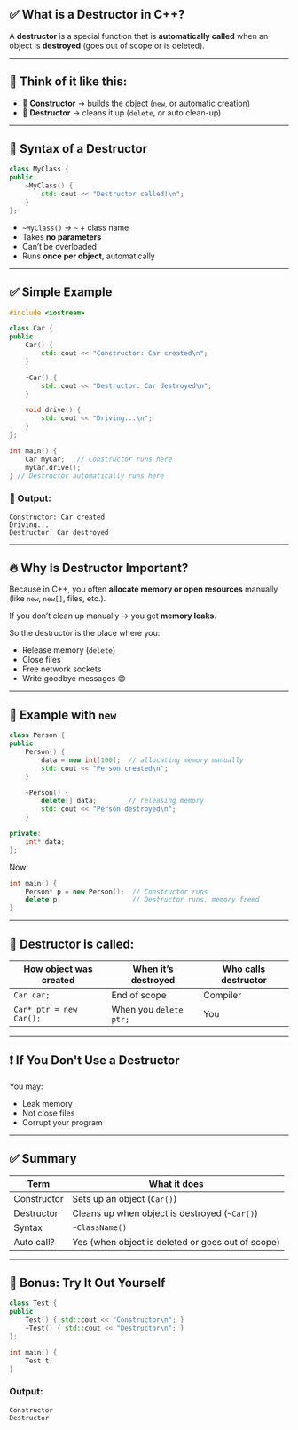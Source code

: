## ✅ What is a Destructor in C++?

A **destructor** is a special function that is **automatically called** when an object is **destroyed** (goes out of scope or is deleted).

---

## 🧠 Think of it like this:

* 🔨 **Constructor** → builds the object (`new`, or automatic creation)
* 🧹 **Destructor** → cleans it up (`delete`, or auto clean-up)

---

## 🔧 Syntax of a Destructor

```cpp
class MyClass {
public:
    ~MyClass() {
        std::cout << "Destructor called!\n";
    }
};
```

* `~MyClass()` → `~` + class name
* Takes **no parameters**
* Can’t be overloaded
* Runs **once per object**, automatically

---

## ✅ Simple Example

```cpp
#include <iostream>

class Car {
public:
    Car() {
        std::cout << "Constructor: Car created\n";
    }

    ~Car() {
        std::cout << "Destructor: Car destroyed\n";
    }

    void drive() {
        std::cout << "Driving...\n";
    }
};

int main() {
    Car myCar;   // Constructor runs here
    myCar.drive();
} // Destructor automatically runs here
```

### 🧾 Output:

```
Constructor: Car created
Driving...
Destructor: Car destroyed
```

---

## 🔥 Why Is Destructor Important?

Because in C++, you often **allocate memory or open resources** manually (like `new`, `new[]`, files, etc.).

If you don’t clean up manually → you get **memory leaks**.

So the destructor is the place where you:

* Release memory (`delete`)
* Close files
* Free network sockets
* Write goodbye messages 😄

---

## 🧱 Example with `new`

```cpp
class Person {
public:
    Person() {
        data = new int[100];  // allocating memory manually
        std::cout << "Person created\n";
    }

    ~Person() {
        delete[] data;        // releasing memory
        std::cout << "Person destroyed\n";
    }

private:
    int* data;
};
```

Now:

```cpp
int main() {
    Person* p = new Person();  // Constructor runs
    delete p;                  // Destructor runs, memory freed
}
```

---

## 📌 Destructor is called:

| How object was created  | When it’s destroyed    | Who calls destructor |
| ----------------------- | ---------------------- | -------------------- |
| `Car car;`              | End of scope           | Compiler             |
| `Car* ptr = new Car();` | When you `delete ptr;` | You                  |

---

## ❗ If You Don't Use a Destructor

You may:

* Leak memory
* Not close files
* Corrupt your program

---

## ✅ Summary

| Term        | What it does                                      |
| ----------- | ------------------------------------------------- |
| Constructor | Sets up an object (`Car()`)                       |
| Destructor  | Cleans up when object is destroyed (`~Car()`)     |
| Syntax      | `~ClassName()`                                    |
| Auto call?  | Yes (when object is deleted or goes out of scope) |

---

## 🧪 Bonus: Try It Out Yourself

```cpp
class Test {
public:
    Test() { std::cout << "Constructor\n"; }
    ~Test() { std::cout << "Destructor\n"; }
};

int main() {
    Test t;
}
```

### Output:

```
Constructor
Destructor
```
